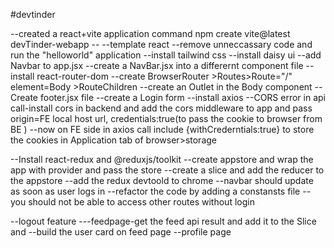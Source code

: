 #devtinder

--created a react+vite application command npm create vite@latest devTinder-webapp -- --template react
--remove unneccassary code and run the "helloworld" application
--install tailwind css
--install daisy ui
--add Navbar to app.jsx
--create a NavBar.jsx into a differernt component file
--install react-router-dom
--create BrowserRouter >Routes>Route="/" element=Body >RouteChildren
--create an Outlet in the Body component
--Create footer.jsx file
--create a Login form
--install axios
--CORS error in api call-install cors in backend and add the cors middleware to app and pass origin=FE local host url, credentials:true(to pass the cookie to browser from BE )
--now on FE side in axios call include {withCrederntials:true} to store the cookies in Application tab of browser>storage

--Install react-redux and @reduxjs/toolkit
--create appstore and wrap the app with provider and pass the store
--create a slice and add the reducer to the appstore
--add the redux devtoold to chrome
--navbar should update as soon as user logs in
--refactor the code by adding a constansts file
--you should not be able to access other routes without login

--logout feature
---feedpage-get the feed api result and add it to the Slice and
--build the user card on feed page
--profile page

